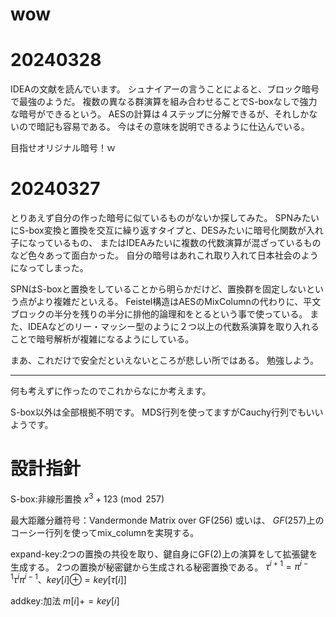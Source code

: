 # wow

# 20240328
IDEAの文献を読んでいます。
シュナイアーの言うことによると、ブロック暗号で最強のようだ。
複数の異なる群演算を組み合わせることでS-boxなしで強力な暗号ができるという。
AESの計算は４ステップに分解できるが、それしかないので暗記も容易である。
今はその意味を説明できるように仕込んでいる。

目指せオリジナル暗号！ｗ

# 20240327
とりあえず自分の作った暗号に似ているものがないか探してみた。
SPNみたいにS-box変換と置換を交互に繰り返すタイプと、DESみたいに暗号化関数が入れ子になっているもの、
またはIDEAみたいに複数の代数演算が混ざっているものなど色々あって面白かった。
自分の暗号はあれこれ取り入れて日本社会のようになってしまった。

SPNはS-boxと置換をしていることから明らかだけど、置換群を固定しないという点がより複雑だといえる。
Feistel構造はAESのMixColumnの代わりに、平文ブロックの半分を残りの半分に排他的論理和をとるという事で使っている。
また、IDEAなどのリー・マッシー型のように２つ以上の代数系演算を取り入れることで暗号解析が複雑になるようにしている。

まあ、これだけで安全だといえないところが悲しい所ではある。
勉強しよう。

-------

何も考えずに作ったのでこれからなにか考えます。

S-box以外は全部根拠不明です。
MDS行列を使ってますがCauchy行列でもいいようです。

# 設計指針
S-box:非線形置換
$x^3+123 \pmod {257}$  

最大距離分離符号：Vandermonde Matrix over GF(256)
或いは、
$GF(257)$上のコーシー行列を使ってmix_columnを実現する。

expand-key:2つの置換の共役を取り、鍵自身にGF(2)上の演算をして拡張鍵を生成する。
2つの置換が秘密鍵から生成される秘密置換である。
$\tau^{i+1}=\pi^{i-1}\tau^{i}\pi^{i-1}、key[i]\oplus=key[\tau[i]]$

addkey:加法
$m[i]+=key[i]$
